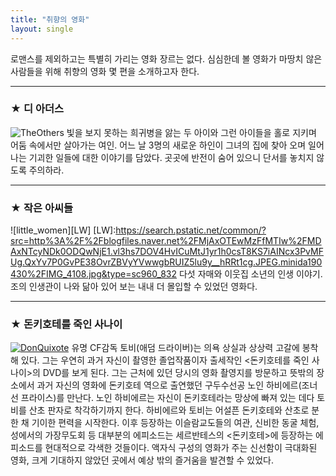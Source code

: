```yaml
---
title: "취향의 영화"
layout: single
---
```


로맨스를 제외하고는 특별히 가리는 영화 장르는 없다. 심심한데 볼 영화가 마땅치 않은 사람들을 위해 취향의 영화 몇 편을 소개하고자 한다. 

--- 
### ★ 디 아더스
![TheOthers](/assets/images/TheOthers.png)
빛을 보지 못하는 희귀병을 앓는 두 아이와 그런 아이들을 홀로 지키며 어둠 속에서만 살아가는 여인. 어느 날 3명의 새로운 하인이 그녀의 집에 찾아 오며 일어나는 기괴한 일들에 대한 이야기를 담았다. 곳곳에 반전이 숨어 있으니 단서를 놓치지 않도록 주의하라. 

---
### ★ 작은 아씨들
![little_women][LW]
[LW]:https://search.pstatic.net/common/?src=http%3A%2F%2Fblogfiles.naver.net%2FMjAxOTEwMzFfMTIw%2FMDAxNTcyNDk0ODQwNjE1.vl3hs7DOV4HvICuMtJ1yr1h0csT8KS7iAINcx3PvMFUg.QxYv7P0GvPE38OvrZBVyYVwwgbRUIZ5lu9y__hRRt1cg.JPEG.minida190430%2FIMG_4108.jpg&type=sc960_832
다섯 자매와 이웃집 소년의 인생 이야기. 조의 인생관이 나와 닮아 있어 보는 내내 더 몰입할 수 있었던 영화다. 

---
### ★ 돈키호테를 죽인 사나이
[![DonQuixote](/assets/images/DonQuixote.png "더 자세한 내용을 원하시면 방문해 보세요
")](http://m.cine21.com/news/view/?mag_id=93146&utm_source=dable)
유명 CF감독 토비(애덤 드라이버)는 의욕 상실과 상상력 고갈에 봉착해 있다. 그는 우연히 과거 자신이 촬영한 졸업작품이자 출세작인 <돈키호테를 죽인 사나이>의 DVD를 보게 된다. 그는 근처에 있던 당시의 영화 촬영지를 방문하고 뜻밖의 장소에서 과거 자신의 영화에 돈키호테 역으로 출연했던 구두수선공 노인 하비에르(조너선 프라이스)를 만난다. 노인 하비에르는 자신이 돈키호테라는 망상에 빠져 있는 데다 토비를 산초 판자로 착각하기까지 한다. 하비에르와 토비는 어설픈 돈키호테와 산초로 분한 채 기이한 편력을 시작한다. 이후 등장하는 이슬람교도들의 여관, 신비한 동굴 체험, 성에서의 가장무도회 등 대부분의 에피소드는 세르반테스의 <돈키호테>에 등장하는 에피소드를 현대적으로 각색한 것들이다. 액자식 구성의 영화가 주는 신선함이 극대화된 영화, 크게 기대하지 않았던 곳에서 예상 밖의 즐거움을 발견할 수 있었다.
